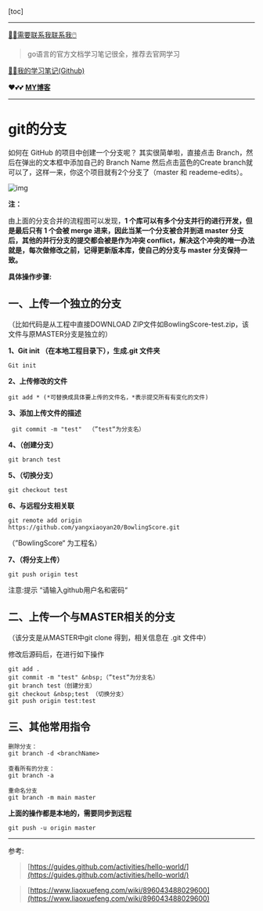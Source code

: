 [toc]

---

[😶‍🌫️需要联系我联系我🖱️](xxw@nsddd.top)

>   go语言的官方文档学习笔记很全，推荐去官网学习

[😶‍🌫️我的学习笔记(Github)](https://github.com/3293172751/CS_COURSE)

❤️💕💕 **[MY博客](https://nsddd.top)**

---

# git的分支

如何在 GitHub 的项目中创建一个分支呢？ 其实很简单啦，直接点击 Branch，然后在弹出的文本框中添加自己的 Branch Name 然后点击蓝色的Create branch就可以了，这样一来，你这个项目就有2个分支了（master 和 reademe-edits）。

![img](https://s2.loli.net/2022/03/25/cisZIAWzOBbXQhl.png)



**注：**

由上面的分支合并的流程图可以发现，**1 个库可以有多个分支并行的进行开发，但是最后只有 1 个会被 merge 进来，因此当某一个分支被合并到进 master 分支后，其他的并行分支的提交都会被是作为冲突 conflict，解决这个冲突的唯一办法就是，每次做修改之前，记得更新版本库，使自己的分支与 master 分支保持一致。**

 

**具体操作步骤:**

## 一、上传一个独立的分支

（比如代码是从工程中直接DOWNLOAD ZIP文件如BowlingScore-test.zip，该文件与原MASTER分支是独立的）

**1、Git init （在本地工程目录下），生成.git 文件夹**

```
Git init 
```

**2、上传修改的文件**

```
git add * (*可替换成具体要上传的文件名，*表示提交所有有变化的文件) 
```

**3、添加上传文件的描述**

```
 git commit -m "test"  （”test“为分支名） 
```

**4、（创建分支）**

```
git branch test 
```

**5、（切换分支）**

```
git checkout test 
```

**6、与远程分支相关联**

```
git remote add origin https://github.com/yangxiaoyan20/BowlingScore.git   
```

（”BowlingScore“ 为工程名） 

**7、（将分支上传）**

```
git push origin test 
```

注意:提示 “请输入github用户名和密码“

## 二、上传一个与MASTER相关的分支
（该分支是从MASTER中git clone 得到，相关信息在 .git 文件中）

修改后源码后，在进行如下操作

```
git add .
git commit -m "test" &nbsp;（”test“为分支名）
git branch test（创建分支）
git checkout &nbsp;test （切换分支）
git push origin test:test 
```



## 三、其他常用指令

```
删除分支：
git branch -d <branchName>

查看所有的分支：
git branch -a

重命名分支
git branch -m main master
```

**上面的操作都是本地的，需要同步到远程**

```
git push -u origin master
```



---

参考:

>  [https://guides.github.com/activities/hello-world/](https://guides.github.com/activities/hello-world/)

> [https://www.liaoxuefeng.com/wiki/896043488029600](https://www.liaoxuefeng.com/wiki/896043488029600)

 

 

 